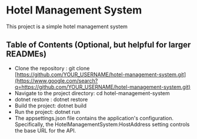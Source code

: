 # Hotel Management System

This project is a simple hotel management system

## Table of Contents (Optional, but helpful for larger READMEs)

*   Clone the repository : git clone [https://github.com/YOUR_USERNAME/hotel-management-system.git](https://www.google.com/search?q=https://github.com/YOUR_USERNAME/hotel-management-system.git)
*   Navigate to the project directory: cd hotel-management-system
*   dotnet restore : dotnet restore
*   Build the project: dotnet build
*   Run the project: dotnet run
*   The appsettings.json file contains the application's configuration.  Specifically, the HotelManagementSystem:HostAddress setting controls the base URL for the API.
